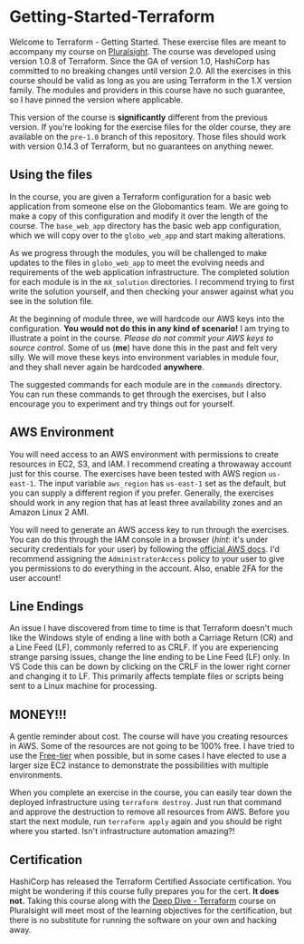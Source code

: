 # Getting-Started-Terraform

Welcome to Terraform - Getting Started.  These exercise files are meant to accompany my course on [Pluralsight](https://app.pluralsight.com/library/courses/terraform-getting-started).  The course was developed using version 1.0.8 of Terraform. Since the GA of version 1.0, HashiCorp has committed to no breaking changes until version 2.0. All the exercises in this course should be valid as long as you are using Terraform in the 1.X version family. The modules and providers in this course have no such guarantee, so I have pinned the version where applicable.

This version of the course is **significantly** different from the previous version. If you're looking for the exercise files for the older course, they are available on the `pre-1.0` branch of this repository. Those files should work with version 0.14.3 of Terraform, but no guarantees on anything newer.

## Using the files

In the course, you are given a Terraform configuration for a basic web application from someone else on the Globomantics team. We are going to make a copy of this configuration and modify it over the length of the course. The `base_web_app` directory has the basic web app configuration, which we will copy over to the `globo_web_app` and start making alterations.

As we progress through the modules, you will be challenged to make updates to the files in `globo_web_app` to meet the evolving needs and requirements of the web application infrastructure. The completed solution for each module is in the `mX_solution` directories. I recommend trying to first write the solution yourself, and then checking your answer against what you see in the solution file.

At the beginning of module three, we will hardcode our AWS keys into the configuration. **You would not do this in any kind of scenario!** I am trying to illustrate a point in the course. *Please do not commit your AWS keys to source control*. Some of us (**me**) have done this in the past and felt very silly. We will move these keys into environment variables in module four, and they shall never again be hardcoded **anywhere**.

The suggested commands for each module are in the `commands` directory. You can run these commands to get through the exercises, but I also encourage you to experiment and try things out for yourself.

## AWS Environment

You will need access to an AWS environment with permissions to create resources in EC2, S3, and IAM. I recommend creating a throwaway account just for this course. The exercises have been tested with AWS region `us-east-1`. The input variable `aws_region` has `us-east-1` set as the default, but you can supply a different region if you prefer. Generally, the exercises should work in any region that has at least three availability zones and an Amazon Linux 2 AMI.

You will need to generate an AWS access key to run through the exercises. You can do this through the IAM console in a browser (*hint*: it's under security credentials for your user) by following the [official AWS docs](https://aws.amazon.com/premiumsupport/knowledge-center/create-access-key/). I'd recommend assigning the `AdministratorAccess` policy to your user to give you permissions to do everything in the account. Also, enable 2FA for the user account!

## Line Endings

An issue I have discovered from time to time is that Terraform doesn't much like the Windows style of ending a line with both a Carriage Return (CR) and a Line Feed (LF), commonly referred to as CRLF.  If you are experiencing strange parsing issues, change the line ending to be Line Feed (LF) only.  In VS Code this can be down by clicking on the CRLF in the lower right corner and changing it to LF. This primarily affects template files or scripts being sent to a Linux machine for processing.

## MONEY!!!

A gentle reminder about cost.  The course will have you creating resources in AWS.  Some of the resources are not going to be 100% free.  I have tried to use the [Free-tier](https://aws.amazon.com/free/) when possible, but in some cases I have elected to use a larger size EC2 instance to demonstrate the possibilities with multiple environments.  

When you complete an exercise in the course, you can easily tear down the deployed infrastructure using `terraform destroy`. Just run that command and approve the destruction to remove all resources from AWS. Before you start the next module, run `terraform apply` again and you should be right where you started. Isn't infrastructure automation amazing?!

## Certification

HashiCorp has released the Terraform Certified Associate certification. You might be wondering if this course fully prepares you for the cert.  **It does not.**  Taking this course along with the [Deep Dive - Terraform](https://app.pluralsight.com/library/courses/deep-dive-terraform) course on Pluralsight will meet most of the learning objectives for the certification, but there is no substitute for running the software on your own and hacking away.
